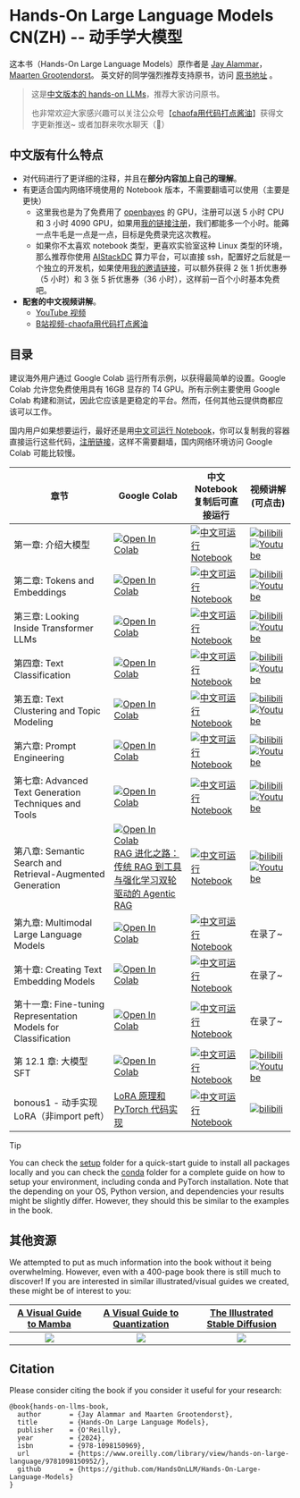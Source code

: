 ﻿# Hands-On Large Language Models CN(ZH)  -- 动手学大模型

这本书（Hands-On Large Language Models）原作者是 [Jay Alammar](https://www.linkedin.com/in/jalammar/)，[Maarten Grootendorst](https://www.linkedin.com/in/mgrootendorst/)。 英文好的同学强烈推荐支持原书，访问 [原书地址](https://github.com/HandsOnLLM/Hands-On-Large-Language-Models) 。


> 这是[中文版本的 hands-on LLMs](https://github.com/bbruceyuan/Hands-On-Large-Language-Models-CN)，推荐大家访问原书。
> 
> 也非常欢迎大家感兴趣可以关注公众号【[chaofa用代码打点酱油](https://mp.weixin.qq.com/s/WxLbKvW4_9g0ajQ0wGRruQ)】获得文字更新推送~ 或者加群来吹水聊天（🤣）


## 中文版有什么特点
- 对代码进行了更详细的注释，并且在**部分内容加上自己的理解**。
- 有更适合国内网络环境使用的 Notebook 版本，不需要翻墙可以使用（主要是更快）
  - 这里我也是为了免费用了 [openbayes](https://openbayes.com/console/signup?r=bbruceyuan_1o6b) 的 GPU，注册可以送 5 小时 CPU 和 3 小时 4090 GPU，如果用[我的链接注册](https://openbayes.com/console/signup?r=bbruceyuan_1o6b)，我们都能多一个小时。能薅一点牛毛是一点是一点，目标是免费录完这次教程。
  - 如果你不太喜欢 notebook 类型，更喜欢实验室这种 Linux 类型的环境，那么推荐你使用  [AIStackDC](https://aistackdc.com/phone-register?invite_code=D872A9) 算力平台，可以直接 ssh，配置好之后就是一个独立的开发机，如果使用[我的邀请链接](https://aistackdc.com/phone-register?invite_code=D872A9)，可以额外获得 2 张 1 折优惠券（5 小时）和 3 张 5 折优惠券（36 小时），这样前一百个小时基本免费吧。
- **配套的中文视频讲解**。
  - [YouTube 视频](https://www.youtube.com/watch?v=BvdAH38BCe8) 
  - [B站视频-chaofa用代码打点酱油](https://www.bilibili.com/video/BV16Am3Y4ES3/)


## 目录

建议海外用户通过 Google Colab 运行所有示例，以获得最简单的设置。Google Colab 允许您免费使用具有 16GB 显存的 T4 GPU。所有示例主要使用 Google Colab 构建和测试，因此它应该是更稳定的平台。然而，任何其他云提供商都应该可以工作。 

国内用户如果想要运行，最好还是用[中文可运行 Notebook](https://openbayes.com/console/bbruceyuan/containers/RhWOr6vTLN4)，你可以复制我的容器直接运行这些代码，[注册链接](https://openbayes.com/console/signup?r=bbruceyuan_1o6b)，这样不需要翻墙，国内网络环境访问 Google Colab 可能比较慢。


| 章节 | Google Colab | 中文 Notebook<br/>复制后可直接运行| 视频讲解 <br/> (可点击)|
|---|---|------|------|
| 第一章: 介绍大模型  | [![Open In Colab](https://colab.research.google.com/assets/colab-badge.svg)](https://colab.research.google.com/github/HandsOnLLM/Hands-On-Large-Language-Models/blob/main/chapter01/Chapter%201%20-%20Introduction%20to%20Language%20Models.ipynb)   | [![中文可运行 Notebook](https://img.shields.io/badge/notebook-openbayes%E5%B9%B3%E5%8F%B0-pink)](https://openbayes.com/console/bbruceyuan/containers/pfiQnfIjPo6) | [![bilibili](https://img.shields.io/badge/dynamic/json?label=views&style=social&logo=bilibili&query=data.stat.view&url=https%3A%2F%2Fapi.bilibili.com%2Fx%2Fweb-interface%2Fview%3Fbvid%3DBV16Am3Y4ES3)](https://www.bilibili.com/video/BV16Am3Y4ES3/)<br />[![Youtube](https://img.shields.io/youtube/views/BvdAH38BCe8?style=social)](https://www.youtube.com/watch?v=BvdAH38BCe8) |
| 第二章: Tokens and Embeddings  | [![Open In Colab](https://colab.research.google.com/assets/colab-badge.svg)](https://colab.research.google.com/github/HandsOnLLM/Hands-On-Large-Language-Models/blob/main/chapter02/Chapter%202%20-%20Tokens%20and%20Token%20Embeddings.ipynb)  | [![中文可运行 Notebook](https://img.shields.io/badge/notebook-openbayes%E5%B9%B3%E5%8F%B0-pink)](https://openbayes.com/console/bbruceyuan/containers/LkZZVWNf0F4) | [![bilibili](https://img.shields.io/badge/dynamic/json?label=views&style=social&logo=bilibili&query=data.stat.view&url=https%3A%2F%2Fapi.bilibili.com%2Fx%2Fweb-interface%2Fview%3Fbvid%3DBV1yRB8YwEBt)](https://www.bilibili.com/video/BV1yRB8YwEBt/)<br /> [![Youtube](https://img.shields.io/youtube/views/cC9W0Yv2p_k?style=social)](https://www.youtube.com/watch?v=cC9W0Yv2p_k)|
| 第三章: Looking Inside Transformer LLMs  | [![Open In Colab](https://colab.research.google.com/assets/colab-badge.svg)](https://colab.research.google.com/github/HandsOnLLM/Hands-On-Large-Language-Models/blob/main/chapter03/Chapter%203%20-%20Looking%20Inside%20LLMs.ipynb)  | [![中文可运行 Notebook](https://img.shields.io/badge/notebook-openbayes%E5%B9%B3%E5%8F%B0-pink)](https://openbayes.com/console/bbruceyuan/containers/N8TSxf4B7ux) | [![bilibili](https://img.shields.io/badge/dynamic/json?label=views&style=social&logo=bilibili&query=data.stat.view&url=https%3A%2F%2Fapi.bilibili.com%2Fx%2Fweb-interface%2Fview%3Fbvid%3DBV1ZDqfYYEyB)](https://www.bilibili.com/video/BV1ZDqfYYEyB/)<br /> [![Youtube](https://img.shields.io/youtube/views/YbE-kQOaHoM?style=social)](https://www.youtube.com/watch?v=YbE-kQOaHoM) |  
| 第四章: Text Classification  | [![Open In Colab](https://colab.research.google.com/assets/colab-badge.svg)](https://colab.research.google.com/github/HandsOnLLM/Hands-On-Large-Language-Models/blob/main/chapter04/Chapter%204%20-%20Text%20Classification.ipynb)  | [![中文可运行 Notebook](https://img.shields.io/badge/notebook-openbayes%E5%B9%B3%E5%8F%B0-pink)](https://openbayes.com/console/bbruceyuan/containers/jeIPTPLojfo) | [![bilibili](https://img.shields.io/badge/dynamic/json?label=views&style=social&logo=bilibili&query=data.stat.view&url=https%3A%2F%2Fapi.bilibili.com%2Fx%2Fweb-interface%2Fview%3Fbvid%3DBV1Zx6hYoEDe)](https://www.bilibili.com/video/BV1Zx6hYoEDe/)<br /> [![Youtube](https://img.shields.io/youtube/views/ClsD01EqnLY)](https://www.youtube.com/watch?v=ClsD01EqnLY)|
| 第五章: Text Clustering and Topic Modeling  | [![Open In Colab](https://colab.research.google.com/assets/colab-badge.svg)](https://colab.research.google.com/github/HandsOnLLM/Hands-On-Large-Language-Models/blob/main/chapter05/Chapter%205%20-%20Text%20Clustering%20and%20Topic%20Modeling.ipynb)  | [![中文可运行 Notebook](https://img.shields.io/badge/notebook-openbayes%E5%B9%B3%E5%8F%B0-pink)](https://openbayes.com/console/bbruceyuan/containers/Qnc6Zlkkc5A) | [![bilibili](https://img.shields.io/badge/dynamic/json?label=views&style=social&logo=bilibili&query=data.stat.view&url=https%3A%2F%2Fapi.bilibili.com%2Fx%2Fweb-interface%2Fview%3Fbvid%3DBV1nLcVePEJV)](https://www.bilibili.com/video/BV1nLcVePEJV/)<br /> [![Youtube](https://img.shields.io/youtube/views/MFKkwIwGRcA)](https://www.youtube.com/watch?v=MFKkwIwGRcA)|
| 第六章: Prompt Engineering  | [![Open In Colab](https://colab.research.google.com/assets/colab-badge.svg)](https://colab.research.google.com/github/HandsOnLLM/Hands-On-Large-Language-Models/blob/main/chapter06/Chapter%206%20-%20Prompt%20Engineering.ipynb)  | [![中文可运行 Notebook](https://img.shields.io/badge/notebook-openbayes%E5%B9%B3%E5%8F%B0-pink)](https://openbayes.com/console/signup?r=bbruceyuan_1o6b) | [![bilibili](https://img.shields.io/badge/dynamic/json?label=views&style=social&logo=bilibili&query=data.stat.view&url=https%3A%2F%2Fapi.bilibili.com%2Fx%2Fweb-interface%2Fview%3Fbvid%3DBV1btTRzMEwe)](https://www.bilibili.com/video/BV1btTRzMEwe/)<br />  [![Youtube](https://img.shields.io/youtube/views/5FzJCQEKW-o)](https://www.youtube.com/watch?v=5FzJCQEKW-o)|
| 第七章: Advanced Text Generation Techniques and Tools  | [![Open In Colab](https://colab.research.google.com/assets/colab-badge.svg)](https://colab.research.google.com/github/HandsOnLLM/Hands-On-Large-Language-Models/blob/main/chapter07/Chapter%207%20-%20Advanced%20Text%20Generation%20Techniques%20and%20Tools.ipynb)  | [![中文可运行 Notebook](https://img.shields.io/badge/notebook-openbayes%E5%B9%B3%E5%8F%B0-pink)](https://openbayes.com/console/signup?r=bbruceyuan_1o6b) | [![bilibili](https://img.shields.io/badge/dynamic/json?label=views&style=social&logo=bilibili&query=data.stat.view&url=https%3A%2F%2Fapi.bilibili.com%2Fx%2Fweb-interface%2Fview%3Fbvid%3DBV1DKM8zuEWc)](https://www.bilibili.com/video/BV1DKM8zuEWc/)<br />  [![Youtube](https://img.shields.io/youtube/views/dSJ6-yOala8)](https://www.youtube.com/watch?v=dSJ6-yOala8) |  
| 第八章: Semantic Search and Retrieval-Augmented Generation  | [![Open In Colab](https://colab.research.google.com/assets/colab-badge.svg)](https://colab.research.google.com/github/HandsOnLLM/Hands-On-Large-Language-Models/blob/main/chapter08/Chapter%208%20-%20Semantic%20Search.ipynb) <br /> [RAG 进化之路：传统 RAG 到工具与强化学习双轮驱动的 Agentic RAG](https://yuanchaofa.com/post/from-native-rag-to-agentic-rag.html) | [![中文可运行 Notebook](https://img.shields.io/badge/python-code%E5%B9%B3%E5%8F%B0-pink)](https://github.com/bbruceyuan/Hands-On-Large-Language-Models-CN/tree/master/chapter08) | [![bilibili](https://img.shields.io/badge/dynamic/json?label=views&style=social&logo=bilibili&query=data.stat.view&url=https%3A%2F%2Fapi.bilibili.com%2Fx%2Fweb-interface%2Fview%3Fbvid%3DBV1iLx6zRETu)](https://www.bilibili.com/video/BV1iLx6zRETu/)<br />  [![Youtube](https://img.shields.io/youtube/views/6cuiF4Lodrs)](https://www.youtube.com/watch?v=6cuiF4Lodrs)  |
| 第九章: Multimodal Large Language Models  | [![Open In Colab](https://colab.research.google.com/assets/colab-badge.svg)](https://colab.research.google.com/github/HandsOnLLM/Hands-On-Large-Language-Models/blob/main/chapter09/Chapter%209%20-%20Multimodal%20Large%20Language%20Models.ipynb)  | [![中文可运行 Notebook](https://img.shields.io/badge/notebook-openbayes%E5%B9%B3%E5%8F%B0-pink)](https://openbayes.com/console/signup?r=bbruceyuan_1o6b) | 在录了~ |
| 第十章: Creating Text Embedding Models  | [![Open In Colab](https://colab.research.google.com/assets/colab-badge.svg)](https://colab.research.google.com/github/HandsOnLLM/Hands-On-Large-Language-Models/blob/main/chapter10/Chapter%2010%20-%20Creating%20Text%20Embedding%20Models.ipynb)  | [![中文可运行 Notebook](https://img.shields.io/badge/notebook-openbayes%E5%B9%B3%E5%8F%B0-pink)](https://openbayes.com/console/signup?r=bbruceyuan_1o6b) | 在录了~ |
| 第十一章: Fine-tuning Representation Models for Classification  | [![Open In Colab](https://colab.research.google.com/assets/colab-badge.svg)](https://colab.research.google.com/github/HandsOnLLM/Hands-On-Large-Language-Models/blob/main/chapter11/Chapter%2011%20-%20Fine-Tuning%20BERT.ipynb)  |[![中文可运行 Notebook](https://img.shields.io/badge/notebook-openbayes%E5%B9%B3%E5%8F%B0-pink)](https://openbayes.com/console/signup?r=bbruceyuan_1o6b) | 在录了~ |
| 第 12.1 章: 大模型 SFT  | [![Open In Colab](https://colab.research.google.com/assets/colab-badge.svg)](https://colab.research.google.com/github/HandsOnLLM/Hands-On-Large-Language-Models/blob/main/chapter12/Chapter%2012%20-%20Fine-tuning%20Generation%20Models.ipynb)  | [![中文可运行 Notebook](https://img.shields.io/badge/notebook-openbayes%E5%B9%B3%E5%8F%B0-pink)](https://openbayes.com/console/bbruceyuan/containers/OPg9Oo99ET6) | [![bilibili](https://img.shields.io/badge/dynamic/json?label=views&style=social&logo=bilibili&query=data.stat.view&url=https%3A%2F%2Fapi.bilibili.com%2Fx%2Fweb-interface%2Fview%3Fbvid%3DBV1NM1tY3Eu5)](https://www.bilibili.com/video/BV1NM1tY3Eu5/)<br />[![Youtube](https://img.shields.io/youtube/views/ZN_tfSTTBho?style=social)](https://www.youtube.com/watch?v=ZN_tfSTTBho) |
| bonous1 - 动手实现 LoRA（非import peft） | [LoRA 原理和 PyTorch 代码实现](https://yuanchaofa.com/hands-on-code/hands-on-lora.html) | [![中文可运行 Notebook](https://img.shields.io/badge/notebook-openbayes%E5%B9%B3%E5%8F%B0-pink)](https://openbayes.com/console/bbruceyuan/containers/dqZ35wOdmzh) | [![bilibili](https://img.shields.io/badge/dynamic/json?label=views&style=social&logo=bilibili&query=data.stat.view&url=https%3A%2F%2Fapi.bilibili.com%2Fx%2Fweb-interface%2Fview%3Fbvid%3DBV1fHmkYyE2w)](https://www.bilibili.com/video/BV1fHmkYyE2w/)<br /> | 


> [!TIP]
> You can check the [setup](.setup/) folder for a quick-start guide to install all packages locally and you can check the [conda](.setup/conda/) folder for a complete guide on how to setup your environment, including conda and PyTorch installation.
> Note that the depending on your OS, Python version, and dependencies your results might be slightly differ. However, they
> should this be similar to the examples in the book. 

## 其他资源

We attempted to put as much information into the book without it being overwhelming. However, even with a 400-page book there is still much to discover! If you are interested in similar illustrated/visual guides we created, these might be of interest to you:

| [A Visual Guide to Mamba](https://newsletter.maartengrootendorst.com/p/a-visual-guide-to-mamba-and-state)             |  [A Visual Guide to Quantization](https://newsletter.maartengrootendorst.com/p/a-visual-guide-to-quantization) | [The Illustrated Stable Diffusion](https://jalammar.github.io/illustrated-stable-diffusion/) |
:-------------------------:|:-------------------------:|:-------------------------:
![](images/mamba.png)  |  ![](images/quant.png) |  ![](images/diffusion.png)


## Citation

Please consider citing the book if you consider it useful for your research:

```
@book{hands-on-llms-book,
  author       = {Jay Alammar and Maarten Grootendorst},
  title        = {Hands-On Large Language Models},
  publisher    = {O'Reilly},
  year         = {2024},
  isbn         = {978-1098150969},
  url          = {https://www.oreilly.com/library/view/hands-on-large-language/9781098150952/},
  github       = {https://github.com/HandsOnLLM/Hands-On-Large-Language-Models}
}
```
